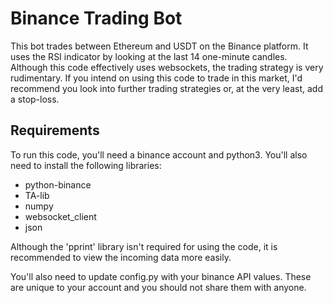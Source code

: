 # Binance Trading Bot

This bot trades between Ethereum and USDT on the Binance platform. It uses the RSI indicator by looking at the last 14 one-minute candles. Although this code effectively uses websockets, the trading strategy is very rudimentary. If you intend on using this code to trade in this market, I'd recommend you look into further trading strategies or, at the very least, add a stop-loss.

## Requirements

To run this code, you'll need a binance account and python3. You'll also need to install the following libraries:
* python-binance
* TA-lib
* numpy
* websocket_client
* json

Although the 'pprint' library isn't required for using the code, it is recommended to view the incoming data more easily.

You'll also need to update config.py with your binance API values. These are unique to your account and you should not share them with anyone.
